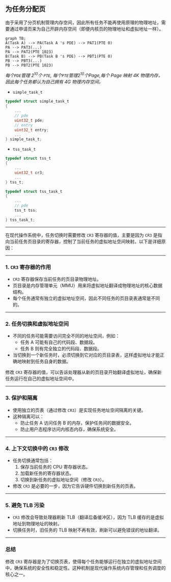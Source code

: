 ## 为任务分配页

由于采用了分页机制管理内存空间，因此所有任务不能再使用原理的物理地址，需要通过申请页来为自己开辟内存空间（即便内核页的物理地址和虚拟地址一样）。

```mermaid
graph TB;
A(Task A) --> PA(Task A 's PDE) --> PAT1(PTE 0)
PA --> PAT3(...)
PA --> PAT2(PTE 1023)
B(Task B) --> PB(Task B 's PDE) --> PBT1(PTE 0)
PB --> PBT3(...)
PB --> PBT2(PTE 1023)
```

*每个`PDE`管理 $2^{10}个$ `PTE`, 每个`PTE`管理$2^{10}个Page$,每个 $Page$ 映射 $4K$ 物理内存，因此每个任务都认为自己拥有 $4G$ 物理内存空间。*

+ `simple_task_t`
```c
typedef struct simple_task_t
{
    ...
    // pde
    uint32_t pde;
    // entry
    uint32_t entry;
    ...
} simple_task_t;
```

+ `tss_task_t`
```c
typedef struct tss_t
{
    ...
    uint32_t cr3;
    ...
} tss_t;

typedef struct tss_task_t
{
    ...
    // pde
    tss_t tss;
    ...
} tss_task_t;
```

---

在现代操作系统中，任务切换时需要修改 `CR3` 寄存器的值，主要是因为 `CR3` 是指向当前任务页目录的寄存器，控制了当前任务的虚拟地址空间映射。以下是详细原因：

---

### 1. **`CR3` 寄存器的作用**
- `CR3` 寄存器保存当前任务的页目录物理地址。
- 页目录是内存管理单元（MMU）用来将虚拟地址翻译成物理地址的核心数据结构。
- 每个任务通常有独立的虚拟地址空间，因此不同任务的页目录表通常是不同的。

---

### 2. **任务切换和虚拟地址空间**
- 不同的任务可能需要访问完全不同的地址空间，例如：
  - 任务 A 可能有自己的代码段、数据段。
  - 任务 B 则有完全独立的代码段、数据段。
- 当切换到一个新任务时，必须切换到它对应的页目录表，这样虚拟地址才能正确地映射到任务自身的数据。

修改 `CR3` 寄存器的值，可以告诉处理器从新的页目录开始翻译虚拟地址，确保新任务运行在自己的虚拟地址空间中。

---

### 3. **保护和隔离**
- 使用独立的页表（通过修改 `CR3`）是实现任务地址空间隔离的关键。
- 这种隔离可以：
  - 防止任务 A 访问任务 B 的内存，保护任务间的数据安全。
  - 防止用户态程序访问内核态内存，确保系统安全。

---

### 4. **上下文切换中的 `CR3` 修改**
- 任务切换通常包括：
  1. 保存当前任务的 CPU 寄存器状态。
  2. 加载新任务的寄存器状态。
  3. 切换到新任务的虚拟地址空间（修改 `CR3`）。
- 修改 `CR3` 是必要的一步，因为它告诉硬件切换到新任务的页表。

---

### 5. **避免 TLB 污染**
- `CR3` 修改会导致处理器刷新 TLB（翻译后备缓冲区），因为 TLB 缓存的是虚拟地址到物理地址的映射。
- 切换任务时，旧任务的 TLB 映射不再有效，刷新可以避免错误的地址翻译。

---

### 总结
修改 `CR3` 寄存器是为了切换页表，使得每个任务能够运行在独立的虚拟地址空间中，确保系统的安全性和稳定性。这种机制是现代操作系统内存管理和任务调度的核心之一。